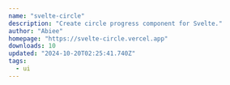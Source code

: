 ```yaml
---
name: "svelte-circle"
description: "Create circle progress component for Svelte."
author: "Abiee"
homepage: "https://svelte-circle.vercel.app"
downloads: 10
updated: "2024-10-20T02:25:41.740Z"
tags: 
  - ui
---
```

